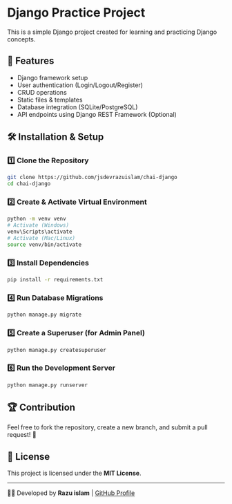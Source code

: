 # Django Practice Project

This is a simple Django project created for learning and practicing Django concepts.

## 📌 Features

- Django framework setup
- User authentication (Login/Logout/Register)
- CRUD operations
- Static files & templates
- Database integration (SQLite/PostgreSQL)
- API endpoints using Django REST Framework (Optional)

## 🛠️ Installation & Setup
### 1️⃣ Clone the Repository
```sh
git clone https://github.com/jsdevrazuislam/chai-django
cd chai-django
```

### 2️⃣ Create & Activate Virtual Environment
```sh
python -m venv venv
# Activate (Windows)
venv\Scripts\activate
# Activate (Mac/Linux)
source venv/bin/activate
```

### 3️⃣ Install Dependencies
```sh
pip install -r requirements.txt
```

### 4️⃣ Run Database Migrations
```sh
python manage.py migrate
```
### 5️⃣ Create a Superuser (for Admin Panel)
```sh
python manage.py createsuperuser
```
### 6️⃣ Run the Development Server
```sh
python manage.py runserver
```

## 🏆 Contribution
Feel free to fork the repository, create a new branch, and submit a pull request! 🚀

## 📜 License
This project is licensed under the **MIT License**.

---
👨‍💻 Developed by **Razu islam** | [GitHub Profile](https://github.com/jsdevrazuislam)

